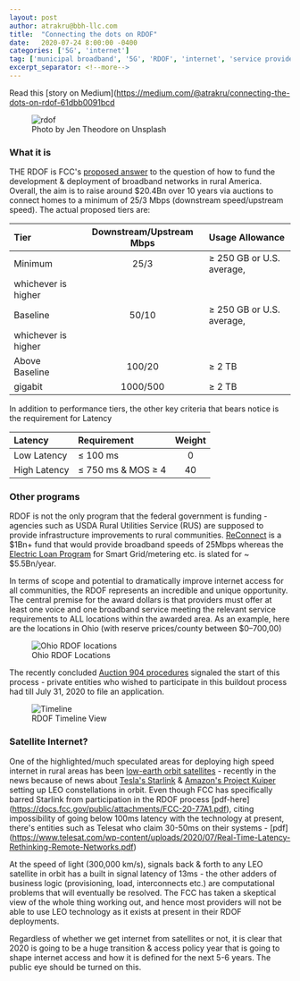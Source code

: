 ```yaml
---
layout: post
author: atrakru@bbh-llc.com
title:  "Connecting the dots on RDOF"
date:   2020-07-24 8:00:00 -0400
categories: ['5G', 'internet']
tag: ['municipal broadband', '5G', 'RDOF', 'internet', 'service providers', 'internetofthings']
excerpt_separator: <!--more-->
---
```


Read this [story on Medium](https://medium.com/@atrakru/connecting-the-dots-on-rdof-61dbb0091bcd

<!--more-->
<figure>
  <img src="{{site.url}}/assets/img/blog/rdof-1.jpeg" alt="rdof"/>
  <figcaption>Photo by Jen Theodore on Unsplash</figcaption>
</figure>

### What it is

THE RDOF is FCC's [proposed answer](https://www.fcc.gov/implementing-rural-digital-opportunity-fund-rdof-auction) to the question of how to fund the development & deployment of broadband networks in rural America. Overall, the aim is to raise around $20.4Bn over 10 years via auctions to connect homes to a minimum of 25/3 Mbps (downstream speed/upstream speed). The actual proposed tiers are:

| Tier      | Downstream/Upstream Mbps | Usage Allowance |
| :--- | :----: | :---|
| Minimum      | 25/3     | ≥ 250 GB or U.S. average,
whichever is higher|
| Baseline   | 50/10        |   ≥ 250 GB or U.S. average,
whichever is higher|
| Above Baseline   | 100/20        |    ≥ 2 TB |
| gigabit  | 1000/500        |    ≥ 2 TB

In addition to performance tiers, the other key criteria that bears notice is the requirement for Latency

| Latency | Requirement | Weight |
| :--- | :--- | :----: |
| Low Latency | ≤ 100 ms | 0 |
| High Latency | ≤ 750 ms & MOS ≥ 4 | 40 |

### Other programs

RDOF is not the only program that the federal government is funding - agencies such as USDA Rural Utilities Service (RUS) are supposed to provide infrastructure improvements to rural communities. [ReConnect](https://www.rd.usda.gov/page/telecom-programs) is a $1Bn+ fund that would provide broadband speeds of 25Mbps whereas the [Electric Loan Program](https://www.rd.usda.gov/page/electric-programs) for Smart Grid/metering etc. is slated for ~ $5.5Bn/year.

In terms of scope and potential to dramatically improve internet access for all communities, the RDOF represents an incredible and unique opportunity. The central premise for the award dollars is that providers must offer  at least one voice and one broadband service meeting the relevant service requirements to ALL locations within the awarded area. As an example, here are the locations in Ohio (with reserve prices/county between $0–700,00)

<figure>
  <img src="{{site.url}}/assets/img/blog/ohio-rdof-904.png" alt="Ohio RDOF locations"/>
  <figcaption>Ohio RDOF Locations</figcaption>
</figure>

The recently concluded [Auction 904 procedures](https://www.fcc.gov/auction/904) signaled the start of this process - private entities who wished to participate in this buildout process had till July 31, 2020 to file an application.

<figure>
  <img src="{{site.url}}/assets/img/blog/rdof-timeline.png" alt="Timeline"/>
  <figcaption>RDOF Timeline View</figcaption>
</figure>

### Satellite Internet?

 One of the highlighted/much speculated areas for deploying high speed internet in rural areas has been [low-earth orbit satellites](https://en.wikipedia.org/wiki/Low_Earth_orbit) - recently in the news because of news about [Tesla's Starlink](https://www.starlink.com/) & [Amazon's Project Kuiper](https://blog.aboutamazon.com/company-news/amazon-receives-fcc-approval-for-project-kuiper-satellite-constellation) setting up LEO constellations in orbit. Even though FCC has specifically barred Starlink from participation in the RDOF process [pdf-here] (https://docs.fcc.gov/public/attachments/FCC-20-77A1.pdf), citing impossibility of going below 100ms latency with the technology at present, there's entities such as Telesat who claim 30-50ms on their systems - [pdf] (https://www.telesat.com/wp-content/uploads/2020/07/Real-Time-Latency-Rethinking-Remote-Networks.pdf)

At the speed of light (300,000 km/s), signals back & forth to any LEO satellite in orbit has a built in signal latency of 13ms  - the other adders of business logic (provisioning, load, interconnects etc.) are computational problems that will eventually be resolved. The FCC has taken a skeptical view of the whole thing working out, and hence most providers will not be able to use LEO technology as it exists at present in their RDOF deployments.

Regardless of whether we get internet from satellites or not, it is clear that 2020 is going to be a huge transition & access policy year that is going to shape internet access and how it is defined for the next 5-6 years. The public eye should be turned on this.
